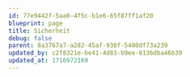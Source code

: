 ```yaml
---
id: 77e9442f-5aa0-4f5c-b1e6-65f87ff1af20
blueprint: page
title: Sicherheit
debug: false
parent: 8a3767a7-a282-45af-930f-5400df73a239
updated_by: c2f8321e-be41-4d83-b9ee-8136dba46b39
updated_at: 1716972169
---
```

